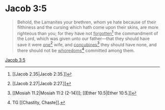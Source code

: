 # Jacob 3:5

> Behold, the Lamanites your brethren, whom ye hate because of their filthiness and the cursing which hath come upon their skins, are more righteous than you; for they have not <u>forgotten</u>[^a] the commandment of the Lord, which was given unto our father—that they should have save it were <u>one</u>[^b] wife, and <u>concubines</u>[^c] they should have none, and there should not be <u>whoredoms</u>[^d] committed among them.

[Jacob 3:5](https://www.churchofjesuschrist.org/study/scriptures/bofm/jacob/3?lang=eng&id=p5#p5)


[^a]: [[Jacob 2.35|Jacob 2:35.]]
[^b]: [[Jacob 2.27|Jacob 2:27.]]
[^c]: [[Mosiah 11.2|Mosiah 11:2 (2-14)]]; [[Ether 10.5|Ether 10:5.]]
[^d]: TG [[Chastity, Chaste]].
